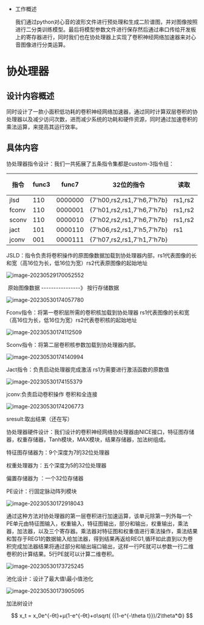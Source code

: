  * 工作概述
 
   我们通过python对心音的波形文件进行预处理和生成二阶谱图，并对图像按照进行二分类训练模型。最后将模型参数文件进行保存然后通过串口传给开发板上的寄存器进行，同时我们也在协处理器上实现了卷积神经网络加速器来对心音图像进行分类运算。
 
 # 协处理器
 
 ## 设计内容概述
 
 同时设计了一款小面积低功耗的卷积神经网络加速器，通过同时计算双层卷积的协处理器以及减少访问次数，进而减少系统的功耗和硬件资源，同时通过加速卷积的乘法运算，来提高其运行效率。
 
 ## 具体内容
 
 协处理器指令设计：我们一共拓展了五条指令集都是custom-3指令组：
 
 | 指令  | func3 | func7   | 32位的指令                 | 读取    | 写回 |
 | ----- | ----- | ------- | -------------------------- | ------- | ---- |
 | jlsd  | 110   | 0000000 | {7'h00,rs2,rs1,7'h6,7'h7b} | rs1,rs2 | 0    |
 | fconv | 110   | 0000001 | {7'h01,rs2,rs1,7'h6,7'h7b} | rs1,rs2 | 0    |
 | sconv | 110   | 0000010 | {7'h02,rs2,rs1,7'h6,7'h7b} | rs1,rs2 | 0    |
 | jact  | 101   | 0000110 | {7'h06,rs2,rs1,7'h5,7'h7b} | rs1     | rd   |
 | jconv | 001   | 0000111 | {7'h07,rs2,rs1,7'h1,7'h7b} |         | rd   |
 
 JSLD：指令负责将卷积操作的原图像数据加载到协处理器内部，rs1代表图像的长和宽（高16位为长，低16位为宽）rs2代表原图像的起始地址
 
 ![image-20230529170052552](C:\Users\xy\AppData\Roaming\Typora\typora-user-images\image-20230529170052552.png)
 
 ​                                                  原始图像数据                                      ----------------》       按行存储数据
 
 ![image-20230530174057780](C:\Users\xy\AppData\Roaming\Typora\typora-user-images\image-20230530174057780.png)
 
 Fconv指令：将第一卷积层所需的卷积核加载到协处理器 rs1代表图像的长和宽（高16位为长，低16位为宽）rs2代表卷积核的起始地址
 
 ![image-20230530174112509](C:\Users\xy\AppData\Roaming\Typora\typora-user-images\image-20230530174112509.png)
 
 Sconv指令：将第二层卷积核参数加载到协处理器内部。
 
 
 
 ![image-20230530174140994](C:\Users\xy\AppData\Roaming\Typora\typora-user-images\image-20230530174140994.png)
 
 Jact指令：负责启动处理器完成激活         rs1为需要进行激活函数的原数值
 
 ![image-20230530174155379](C:\Users\xy\AppData\Roaming\Typora\typora-user-images\image-20230530174155379.png)
 
 jconv:负责启动卷积操作    卷积和全连接
 
 
 
 ![image-20230530174206773](C:\Users\xy\AppData\Roaming\Typora\typora-user-images\image-20230530174206773.png)
 
 sresult:取出结果（还在写）
 
 协处理器硬件设计：我们设计的卷积神经网络协处理器由NICE接口，特征图存储器，权重存储器，Tanh模块，MAX模块，结果存储器，加法树组成。
 
 特征图存储器为：9个深度为7的32位处理器
 
 权重处理器为：五个深度为5的32位处理器
 
 偏置存储器为 ：一个32位存储器
 
 PE设计：行固定脉动阵列模块    
 
 ![image-20230530172918043](C:\Users\xy\AppData\Roaming\Typora\typora-user-images\image-20230530172918043.png)
 
 通过这种方法对协处理器的第一层卷积进行加速运算，该单元除第一列外每一个PE单元由特征图输入，权重输入，特征图输出，部分和输出，权重输出，乘法器，加法器，以及三个寄存器。乘法器对特征图和权重值进行乘法操作，乘法结果和暂存于REG1的数据输入给加法器，得到结果再返给REG1,循环如此直到以为卷积完成加法器结果将通过部分和输出端口输出，这样一行PE就可以参数一行二维卷积的计算结果。5行PE就可以计算二维卷积。
 
 ![image-20230530173725245](C:\Users\xy\AppData\Roaming\Typora\typora-user-images\image-20230530173725245.png)
 
 
 
 池化设计：设计了最大值\最小值池化
 
 
 
 ![image-20230530173905095](C:\Users\xy\AppData\Roaming\Typora\typora-user-images\image-20230530173905095.png)
 
 加法树设计

$$
x_t = x_0e^{-θt}+μ(1-e^{-θt}+σ\sqrt{  ({1-e^{-\theta t}})/2\theta*Φ}
$$

